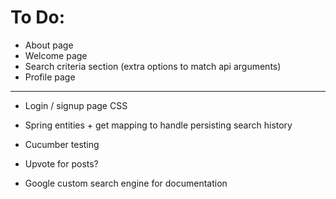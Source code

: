 # To Do:

* About page
* Welcome page
* Search criteria section (extra options to match api arguments)
* Profile page

-----------------------------------------------------------


* Login / signup page CSS

* Spring entities + get mapping to handle persisting search history

* Cucumber testing

* Upvote for posts?

* Google custom search engine for documentation